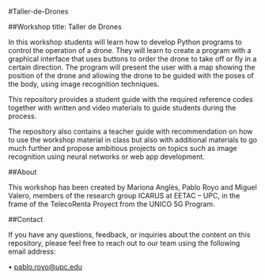 #Taller-de-Drones     

##Workshop title: Taller de Drones    

In this workshop students will learn how to develop Python programs to control the operation of a drone. They will learn to create 
a program with a graphical interface that uses buttons to order the drone to take off or fly in a certain direction. 
The program will present the user with a map showing the position of the drone and allowing the drone to be guided with 
the poses of the body, using image recognition techniques.       

This repository provides a student guide with the required reference codes together with written and video materials 
to guide students during the process.        

The repository also contains a teacher guide with recommendation on how to use the workshop material in class but
also with additional materials to go much further and propose ambitious projects on topics such as image recognition 
using neural networks or web app development.     

##About    

This workshop has been created by Mariona Anglès, Pablo Royo and Miguel Valero, members of the research group 
ICARUS at EETAC – UPC, in the frame of the TelecoRenta Proyect from the UNICO 5G Program.      

##Contact    

If you have any questions, feedback, or inquiries about the content on this repository, please feel free to reach out 
to our team using the following email address:    

•	pablo.royo@upc.edu

